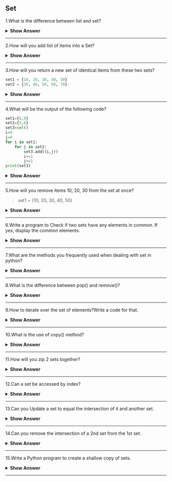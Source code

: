 ## Set

1.What is the difference between list and set?

<details><summary> <b>Show Answer</b> </summary>
	
> List:[]
   > - List is Mutable and ordered/indexed.
   > - List allows duplicate values.
   > - It can stroe any data type str,list,set,tuple,int and dictionary.
	
> Set:{}
   > - Set is Mutable and unordered.
   > - Set not allow duplicate values.
   > - Inside of dictionary key can be int,str,and tuple only values can be of any data type int,str,list,tuple,set and dictionary.
</details>

---

2.How will you add list of items into a Set?

<details><summary> <b>Show Answer</b> </summary>
	
> In python we can use the update() method of a set, to add list of items into a set.
	
**Example**:

```python
sample_set = {"Yellow", "Orange", "Black"}
sample_list = ["Blue", "Green", "Red"]
sample_set.update(sample_list)
print(sample_set)
```
	
**Output**:
	
> {'Green', 'Yellow', 'Red', 'Black', 'Orange', 'Blue'}
	
</details>	

---

3.How will you return a new set of identical items from these two sets?

```python
set1 = {10, 20, 30, 40, 50}
set2 = {30, 40, 50, 60, 70}
```

<details><summary> <b>Show Answer</b> </summary>
	
> For that we have Intersction() method of a set.
	
```python
set1 = {10, 20, 30, 40, 50}
set2 = {30, 40, 50, 60, 70}
print(set1.intersection(set2))
```
	
**Output**:
	
{40,50,60}
</details>

---

4.What will be the output of the following code?

```python
set1={8,9}
set2={5,6}
set3=set()
i=0
j=0
for i in set1:
	for j in set2:
		set3.add((i,j))
		i+=1
		j+=1
print(set3)
```

<details><summary> <b>Show Answer</b> </summary>
	
> {(9, 5), (9, 6), (10, 6), (8, 5)}

</details>

---

5.How will you remove items 10, 20, 30 from the set at once?

> set1 = {10, 20, 30, 40, 50}

<details><summary> <b>Show Answer</b> </summary>
	
> In python we use difference_update() method of a set.

```python	
s1 = {10, 20, 30, 40, 50}
s1.difference_update({10, 20, 30})
print(1)
```
	
**Output**:
	
40,50

</details>

---

6.Write a program to Check if two sets have any elements in common. If yes, display the common elements.

<details><summary> <b>Show Answer</b> </summary>

```python	
set1 = {10, 20, 30, 40, 50}
set2 = {60, 70, 80, 90, 10}
if set1.isdisjoint(set2):
  print("Two sets have no items in common")
else:
  print("Two sets have items in common")
  print(set1.intersection(set2))
```
	
**Output**:
	
> Two sets have items in common
	
>  {10}

</details>

---

7.What are the methods you frequently used when dealing with set in python?

<details><summary> <b>Show Answer</b> </summary>
	
> - Set provides different kinds of built-in methods that anyone can use for Set manipulations. Some of these methods are mentioned below:
	
> i) add(): it is used to adds an element to the set
	
> ii) clear(): it removes all the elements from the set
	
> iii) copy(): it returns a copy of the set
	
> iv) difference(): it returns a set containing the difference between two or more sets
	
> v) difference_update(): it removes the items in this set that are also included in another, specified set
	
> vi) discard(): it remove the specified item
	
> vii)intersection(): it returns a set, that is the intersection of two other sets
	
> viii)issubset():it returns whether another set contains this set or not
	
> ix)issuperset():it returns whether this set contains another set or not
	
> x)pop():it removes an element from the set
	
> xi)remove(): it removes the specified element
	
> xii)union():it return a set containing the union of sets
	
> xiii)update(): Update the set with the union of this set and others

</details>

---
	
8.What is the difference between pop() and remove()?

<details><summary> <b>Show Answer</b> </summary>
	
> pop():
  > - it is used to removes an element from the set.
	
**Example**:
	
```python
fruits = {"apple", "banana", "cherry"}
x = fruits.pop()
print(x)
```
	
**Output**:
	
apple(it removes random element from set)
	
> remove():
  > - it is used to removes the specified element.
	
**example**:
	
```python	
fruits = {"apple", "banana", "cherry"}
fruits.remove("cherry")
print(fruits)
```
	
**Output**:
	
{"apple","banana"}
	
</details>

---

9.How to iterate over the set of elements?Write a code for that.

<details><summary> <b>Show Answer</b> </summary>
	
> To iterate over set in python we can use any loop.
	
i)using for loop

```python
set={"a","b","c"}
for x in set:
 print(x)
```
	
**Output**:
	
b
	
c
	
a

</details>

---
	
10.What is the use of copy() method? 

<details><summary> <b>Show Answer</b> </summary>
	
> The copy() method used to copies the set.
	
**Example**:
	
```python	
fruits = {"ant", "bat", "cat"}
x = fruits.copy()
print(x)
```
	
**Output**:
	
> {'ant','bat','cat'}
	
</details>

---

11.How will you zip 2 sets together?

<details><summary> <b>Show Answer</b> </summary>
	
> We can zip also,but the values from each set may not be joined in order.
	
**Example**:
	
```python	
z = zip({1,2,3},{'a','b','c'})
print(list(z))
```
	
**Output**:
	
> [(1, 'b'), (2, 'c'), (3, 'a')]
	
</details>

---

12.Can a set be accessed by index?

<details><summary> <b>Show Answer</b> </summary>
	
> No.Set can't be accessed by index,if your trying to access a set by index will throw an error.
	
**example**:

```python
s={1,2,3}
print(s[0])
```
	
**Output**:
	
TypeError: 'set' object is not subscriptable
	
</details>

---

13.Can you Update a set to equal the intersection of it and another set.

<details><summary> <b>Show Answer</b> </summary>
	
> In python intersection_update() updates the first set to be equal to the intersection.
	
**Example**:
	
```python	
s1 = {1,2,3,4,5}
s2 = {4,5,6,7,8}
s1.intersection_update(s2)
print(s1)
```
	
**Output**:
	
> {4,5}

> This can also be done with the &= operator.

```python	
s1 = {1,2,3,4,5}
s2 = {4,5,6,7,8}
s1 $= s2
print(s1)
```
	
**Output**:
	
> {4,5}

</details>

---

14.Can you remove the intersection of a 2nd set from the 1st set.

<details><summary> <b>Show Answer</b> </summary>
	
> In python difference_update() removes the intersection from the first set.
	
**Example**:
	
```python	
s1 = {1,2,3,4,5}
s2 = {4,5,6,7,8}
s1.difference_update(s2)
print(s1)
```
	
**Output**:
	
> {1, 2, 3}

- The operator **-=** also works.

```python	
s1 = {1,2,3,4,5}
s2 = {4,5,6,7,8}
s1-=(s2)
print(s1)
```
	
**Output**:
	
{1,2,3}
	
</details>

---

15.Write a Python program to create a shallow copy of sets.

<details><summary> <b>Show Answer</b> </summary>
	
> Note : Shallow copy is a bit-wise copy of an object. A new object is created that has an exact copy of the values in the original object.

```python
s1 = set(["Red", "Green"])
s2 = set(["Green", "Red"])
#A shallow copy
setr = s1.copy()
print(setr)
```
	
**Output**:
	
> {'Green','Red'}
	

Pictorial Representation  of the above code:
	
s1     s2
    |
    |
 s1.copy()
    |
 A Shallow copy
  Red Green
	
</details>

---
